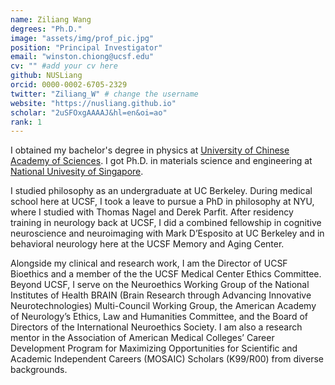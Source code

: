 ```yaml
---
name: Ziliang Wang
degrees: "Ph.D."
image: "assets/img/prof_pic.jpg"
position: "Principal Investigator"
email: "winston.chiong@ucsf.edu"
cv: "" #add your cv here
github: NUSLiang
orcid: 0000-0002-6705-2329
twitter: "Ziliang_W" # change the username
website: "https://nusliang.github.io"
scholar: "2uSFOxgAAAAJ&hl=en&oi=ao"
rank: 1
---
```


I obtained my bachelor's degree in physics at [University of Chinese Academy of Sciences](https://www.ucas.ac.cn).
I got Ph.D. in materials science and engineering at [National Univesity of Singapore](https://cde.nus.edu.sg/mse/).

I studied philosophy as an undergraduate at UC Berkeley. During medical school here at 
UCSF, I took a leave to pursue a PhD in philosophy at NYU, where I studied with Thomas 
Nagel and Derek Parfit. After residency training in neurology back at UCSF, I did a 
combined fellowship in cognitive neuroscience and neuroimaging with Mark D’Esposito 
at UC Berkeley and in behavioral neurology here at the UCSF Memory and Aging Center.

Alongside my clinical and research work, I am the Director of UCSF Bioethics and a 
member of the the UCSF Medical Center Ethics Committee. Beyond UCSF, I serve on the 
Neuroethics Working Group of the National Institutes of Health BRAIN (Brain Research 
through Advancing Innovative Neurotechnologies) Multi-Council Working Group, the 
American Academy of Neurology’s Ethics, Law and Humanities Committee, and the Board 
of Directors of the International Neuroethics Society. I am also a research mentor in 
the Association of American Medical Colleges’ Career Development Program for Maximizing 
Opportunities for Scientific and Academic Independent Careers (MOSAIC) Scholars 
(K99/R00) from diverse backgrounds.

